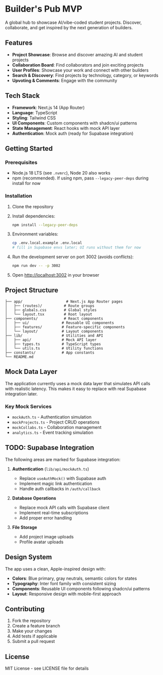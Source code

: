 # Builder's Pub MVP

A global hub to showcase AI/vibe-coded student projects. Discover, collaborate, and get inspired by the next generation of builders.

## Features

- **Project Showcase**: Browse and discover amazing AI and student projects
- **Collaboration Board**: Find collaborators and join exciting projects
- **User Profiles**: Showcase your work and connect with other builders
- **Search & Discovery**: Find projects by technology, category, or keywords
- **Upvoting & Comments**: Engage with the community

## Tech Stack

- **Framework**: Next.js 14 (App Router)
- **Language**: TypeScript
- **Styling**: Tailwind CSS
- **UI Components**: Custom components with shadcn/ui patterns
- **State Management**: React hooks with mock API layer
- **Authentication**: Mock auth (ready for Supabase integration)

## Getting Started

### Prerequisites

- Node.js 18 LTS (see `.nvmrc`), Node 20 also works
- npm (recommended). If using npm, pass `--legacy-peer-deps` during install for now

### Installation

1. Clone the repository
2. Install dependencies:
   ```bash
   npm install --legacy-peer-deps
   ```

3. Environment variables:
   ```bash
   cp .env.local.example .env.local
   # fill in Supabase envs later; UI runs without them for now
   ```

4. Run the development server on port 3002 (avoids conflicts):
   ```bash
   npm run dev -- -p 3002
   ```

5. Open [http://localhost:3002](http://localhost:3002) in your browser

## Project Structure

```
├── app/                    # Next.js App Router pages
│   ├── (routes)/          # Route groups
│   ├── globals.css        # Global styles
│   └── layout.tsx         # Root layout
├── components/            # React components
│   ├── ui/               # Reusable UI components
│   ├── features/         # Feature-specific components
│   └── layout/           # Layout components
├── lib/                  # Utilities and API
│   ├── api/              # Mock API layer
│   ├── types.ts          # TypeScript types
│   └── utils.ts          # Utility functions
├── constants/            # App constants
└── README.md
```

## Mock Data Layer

The application currently uses a mock data layer that simulates API calls with realistic latency. This makes it easy to replace with real Supabase integration later.

### Key Mock Services

- `mockAuth.ts` - Authentication simulation
- `mockProjects.ts` - Project CRUD operations
- `mockCollabs.ts` - Collaboration management
- `analytics.ts` - Event tracking simulation

## TODO: Supabase Integration

The following areas are marked for Supabase integration:

1. **Authentication** (`lib/api/mockAuth.ts`)
   - Replace `useAuthMock()` with Supabase auth
   - Implement magic link authentication
   - Handle auth callbacks in `/auth/callback`

2. **Database Operations**
   - Replace mock API calls with Supabase client
   - Implement real-time subscriptions
   - Add proper error handling

3. **File Storage**
   - Add project image uploads
   - Profile avatar uploads

## Design System

The app uses a clean, Apple-inspired design with:

- **Colors**: Blue primary, gray neutrals, semantic colors for states
- **Typography**: Inter font family with consistent sizing
- **Components**: Reusable UI components following shadcn/ui patterns
- **Layout**: Responsive design with mobile-first approach

## Contributing

1. Fork the repository
2. Create a feature branch
3. Make your changes
4. Add tests if applicable
5. Submit a pull request

## License

MIT License - see LICENSE file for details
